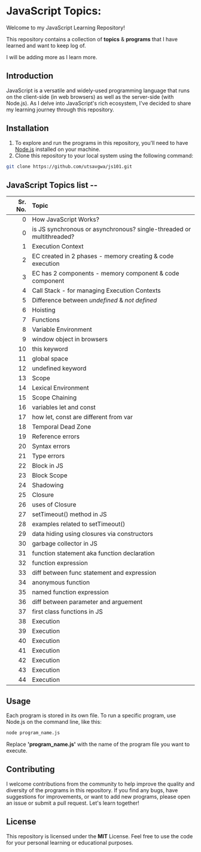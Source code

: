 ﻿# JavaScript Topics:

Welcome to my JavaScript Learning Repository!

This repository contains a collection of **topics** & **programs** that I have learned and want to keep log of.

I will be adding more as I learn more.

## Introduction

JavaScript is a versatile and widely-used programming language that runs on the client-side (in web browsers) as well as the server-side (with Node.js). As I delve into JavaScript's rich ecosystem, I've decided to share my learning journey through this repository.

## Installation

1. To explore and run the programs in this repository, you'll need to have [Node.js](https://nodejs.org/) installed on your machine.
2. Clone this repository to your local system using the following command:

```bash
git clone https://github.com/utsavgwa/js101.git
```

## JavaScript Topics list --

| Sr. No. | Topic                                                                |
| ------: | :------------------------------------------------------------------- |
|       0 | How JavaScript Works?                                                |
|       0 | is JS synchronous or asynchronous? single-threaded or multithreaded? |
|       1 | Execution Context                                                    |
|       2 | EC created in 2 phases - memory creating & code execution            |
|       3 | EC has 2 components - memory component & code component              |
|       4 | Call Stack - for managing Execution Contexts                         |
|       5 | Difference between _undefined_ & _not defined_                       |
|       6 | Hoisting                                                             |
|       7 | Functions                                                            |
|       8 | Variable Environment                                                 |
|       9 | window object in browsers                                            |
|      10 | this keyword                                                         |
|      11 | global space                                                         |
|      12 | undefined keyword                                                    |
|      13 | Scope                                                                |
|      14 | Lexical Environment                                                  |
|      15 | Scope Chaining                                                       |
|      16 | variables let and const                                              |
|      17 | how let, const are different from var                                |
|      18 | Temporal Dead Zone                                                   |
|      19 | Reference errors                                                     |
|      20 | Syntax errors                                                        |
|      21 | Type errors                                                          |
|      22 | Block in JS                                                          |
|      23 | Block Scope                                                          |
|      24 | Shadowing                                                            |
|      25 | Closure                                                              |
|      26 | uses of Closure                                                      |
|      27 | setTimeout() method in JS                                            |
|      28 | examples related to setTimeout()                                     |
|      29 | data hiding using closures via constructors                          |
|      30 | garbage collector in JS                                              |
|      31 | function statement aka function declaration                          |
|      32 | function expression                                                  |
|      33 | diff between func statement and expression                           |
|      34 | anonymous function                                                   |
|      35 | named function expression                                            |
|      36 | diff between parameter and arguement                                 |
|      37 | first class functions in JS                                          |
|      38 | Execution                                                            |
|      39 | Execution                                                            |
|      40 | Execution                                                            |
|      41 | Execution                                                            |
|      42 | Execution                                                            |
|      43 | Execution                                                            |
|      44 | Execution                                                            |

## Usage

Each program is stored in its own file. To run a specific program, use Node.js on the command line, like this:

```bash
node program_name.js
```

Replace **'program_name.js'** with the name of the program file you want to execute.

## Contributing

I welcome contributions from the community to help improve the quality and diversity of the programs in this repository. If you find any bugs, have suggestions for improvements, or want to add new programs, please open an issue or submit a pull request. Let's learn together!

## License

This repository is licensed under the **MIT** License. Feel free to use the code for your personal learning or educational purposes.
